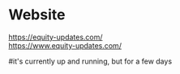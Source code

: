 # Website

https://equity-updates.com/  
https://www.equity-updates.com/    

#it's currently up and running, but for a few days

